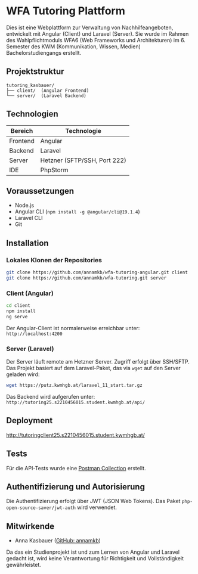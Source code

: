 # WFA Tutoring Plattform

Dies ist eine Webplattform zur Verwaltung von Nachhilfeangeboten, entwickelt mit Angular (Client) und Laravel (Server).
Sie wurde im Rahmen des Wahlpflichtmoduls WFA6 (Web Frameworks und Architekturen) im 6. Semester des KWM 
(Kommunikation, Wissen, Medien) Bachelorstudiengangs erstellt.

## Projektstruktur

```
tutoring_kasbauer/
├── client/  (Angular Frontend)
└── server/  (Laravel Backend)
```

## Technologien

| Bereich  | Technologie            |
| -------- | ---------------------- |
| Frontend | Angular                |
| Backend  | Laravel                |
| Server   | Hetzner (SFTP/SSH, Port 222) |
| IDE      | PhpStorm               |

## Voraussetzungen

* Node.js
* Angular CLI (`npm install -g @angular/cli@19.1.4`)
* Laravel CLI
* Git

## Installation

### Lokales Klonen der Repositories

```bash
git clone https://github.com/annamkb/wfa-tutoring-angular.git client
git clone https://github.com/annamkb/wfa-tutoring.git server
```

### Client (Angular)

```bash
cd client
npm install
ng serve
```

Der Angular-Client ist normalerweise erreichbar unter: `http://localhost:4200`

### Server (Laravel)

Der Server läuft remote am Hetzner Server. Zugriff erfolgt über SSH/SFTP. Das Projekt basiert auf dem Laravel-Paket, das via `wget` auf den Server geladen wird:

```bash
wget https://putz.kwmhgb.at/laravel_11_start.tar.gz
```

Das Backend wird aufgerufen unter:
`http://tutoring25.s2210456015.student.kwmhgb.at/api/`

## Deployment
http://tutoringclient25.s2210456015.student.kwmhgb.at/

## Tests

Für die API-Tests wurde eine [Postman Collection](https://postman.co/workspace/My-Workspace~70f72830-1b0f-4d5c-8194-46d9245487cb/collection/43562619-f40c4776-97d3-41bd-a928-8362baed0d57?action=share&creator=43562619) erstellt.

## Authentifizierung und Autorisierung

Die Authentifizierung erfolgt über JWT (JSON Web Tokens).
Das Paket `php-open-source-saver/jwt-auth` wird verwendet.

## Mitwirkende

* Anna Kasbauer ([GitHub: annamkb](https://github.com/annamkb))

Da das ein Studienprojekt ist und zum Lernen von Angular und Laravel gedacht ist, wird keine 
Verantwortung für Richtigkeit und Vollständigkeit gewährleistet.